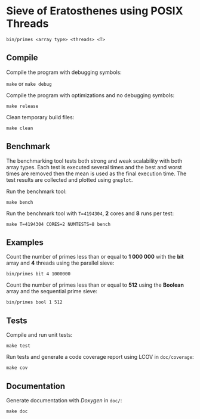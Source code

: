 # Sieve of Eratosthenes using POSIX Threads

`bin/primes <array type> <threads> <T>`

## Compile

Compile the program with debugging symbols:

`make` or `make debug`

Compile the program with optimizations and no debugging symbols:

`make release`

Clean temporary build files:

`make clean`

## Benchmark

The benchmarking tool tests both strong and weak scalability with both array types. Each test is executed several times and the best and worst times are removed then the mean is used as the final execution time. The test results are collected and plotted using `gnuplot`.

Run the benchmark tool:

`make bench`

Run the benchmark tool with `T=4194304`, **2** cores and **8** runs per test:

`make T=4194304 CORES=2 NUMTESTS=8 bench`

## Examples

Count the number of primes less than or equal to **1 000 000** with the **bit** array and **4** threads using the parallel sieve:

`bin/primes bit 4 1000000`

Count the number of primes less than or equal to **512** using the **Boolean** array and the sequential prime sieve:

`bin/primes bool 1 512`

## Tests

Compile and run unit tests:

`make test`

Run tests and generate a code coverage report using LCOV in `doc/coverage`:

`make cov`

## Documentation

Generate documentation with *Doxygen* in `doc/`:

`make doc`

